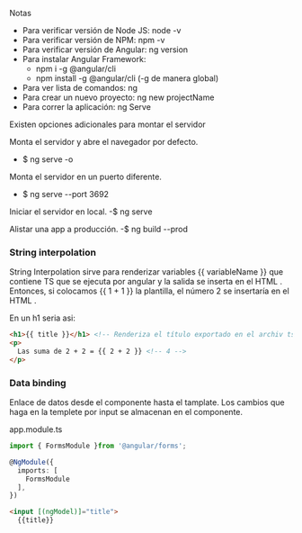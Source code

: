 Notas

* Para verificar versión de Node JS: node -v
* Para verificar versión de NPM: npm -v
* Para verificar versión de Angular: ng version
* Para instalar Angular Framework:
    - npm i -g @angular/cli
    - npm install -g @angular/cli (-g de manera global)
* Para ver lista de comandos: ng
* Para crear un nuevo proyecto: ng new projectName
* Para correr la aplicación: ng Serve




Existen opciones adicionales para montar el servidor

Monta el servidor y abre el navegador por defecto.
- $ ng serve -o

Monta el servidor en un puerto diferente.
- $ ng serve --port 3692

Iniciar el servidor en local.
-$ ng serve

Alistar una app a producción.
-$ ng build --prod 


### String interpolation

String Interpolation sirve para renderizar variables {{ variableName }} que contiene TS que se ejecuta por angular y la salida se inserta en el HTML .
Entonces, si colocamos {{ 1 + 1 }} la plantilla, el número 2 se insertaría en el HTML .

En un h1 seria asi:
```html
<h1>{{ title }}</h1> <!-- Renderiza el título exportado en el archiv ts -->
<p>
  Las suma de 2 + 2 = {{ 2 + 2 }} <!-- 4 -->
</p>


```

### Data binding

Enlace de datos desde el componente hasta el tamplate. Los cambios que haga en la templete por input se almacenan en el componente.

app.module.ts
```ts
import { FormsModule }from '@angular/forms';

@NgModule({
  imports: [
    FormsModule
  ],
})

```


```html
<input [(ngModel)]="title"> 
  {{title}}
```

